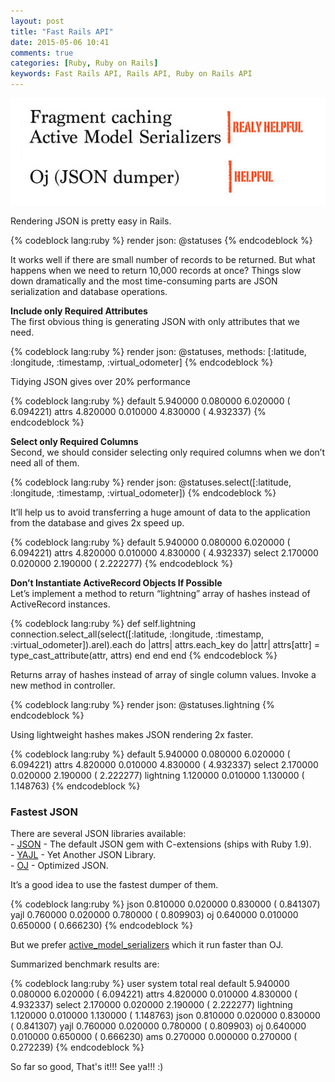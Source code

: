 ```yaml
---
layout: post
title: "Fast Rails API"
date: 2015-05-06 10:41
comments: true
categories: [Ruby, Ruby on Rails]
keywords: Fast Rails API, Rails API, Ruby on Rails API
---
```


<p>
  <img src="/images/fast_rails_api.png" alt="Fast Rails API" />
</p>

<p>
  Rendering JSON is pretty easy in Rails.
</p>

{% codeblock lang:ruby %}
render json: @statuses
{% endcodeblock %}

<p>
  It works well if there are small number of records to be returned. But what happens when we need to return 10,000 records at once? Things slow down dramatically and the most time-consuming parts are JSON serialization and database operations.
</p>

<p>
  <strong>Include only Required Attributes</strong><br/>
  The first obvious thing is generating JSON with only attributes that we need.
</p>

{% codeblock lang:ruby %}
render json: @statuses, methods: [:latitude, :longitude, :timestamp, :virtual_odometer]
{% endcodeblock %}

<p>
  Tidying JSON gives over 20% performance
</p>

{% codeblock lang:ruby %}
default    5.940000   0.080000   6.020000 (  6.094221)
attrs      4.820000   0.010000   4.830000 (  4.932337)
{% endcodeblock %}

<p>
  <strong>Select only Required Columns</strong><br/>
  Second, we should consider selecting only required columns when we don’t need all of them.
</p>

{% codeblock lang:ruby %}
render json: @statuses.select([:latitude, :longitude, :timestamp, :virtual_odometer])
{% endcodeblock %}

<p>
  It’ll help us to avoid transferring a huge amount of data to the application from the database and gives 2x speed up.
</p>

{% codeblock lang:ruby %}
default    5.940000   0.080000   6.020000 (  6.094221)
attrs      4.820000   0.010000   4.830000 (  4.932337)
select     2.170000   0.020000   2.190000 (  2.222277)
{% endcodeblock %}

<p>
  <strong>Don’t Instantiate ActiveRecord Objects If Possible</strong><br/>
  Let’s implement a method to return “lightning” array of hashes instead of ActiveRecord instances.
</p>

{% codeblock lang:ruby %}
def self.lightning
  connection.select_all(select([:latitude, :longitude, :timestamp, :virtual_odometer]).arel).each do |attrs|
    attrs.each_key do |attr|
      attrs[attr] = type_cast_attribute(attr, attrs)
    end
  end
end
{% endcodeblock %}

<p>
  Returns array of hashes instead of array of single column values. Invoke a new method in controller.
</p>

{% codeblock lang:ruby %}
render json: @statuses.lightning
{% endcodeblock %}

<p>
  Using lightweight hashes makes JSON rendering 2x faster.
</p>

{% codeblock lang:ruby %}
default    5.940000   0.080000   6.020000 (  6.094221)
attrs      4.820000   0.010000   4.830000 (  4.932337)
select     2.170000   0.020000   2.190000 (  2.222277)
lightning  1.120000   0.010000   1.130000 (  1.148763)
{% endcodeblock %}

<h3>
  Fastest JSON
</h3>

<p>
  There are several JSON libraries available:<br/>
  - <a href="https://github.com/flori/json" target="_blank">JSON</a> - The default JSON gem with C-extensions (ships with Ruby 1.9).<br/>
  - <a href="https://github.com/brianmario/yajl-ruby" target="_blank">YAJL</a> - Yet Another JSON Library.<br/>
  - <a href="https://github.com/ohler55/oj" target="_blank">OJ</a> - Optimized JSON.
</p>

<p>
  It’s a good idea to use the fastest dumper of them.
</p>

{% codeblock lang:ruby %}
json       0.810000   0.020000   0.830000 (  0.841307)
yajl       0.760000   0.020000   0.780000 (  0.809903)
oj         0.640000   0.010000   0.650000 (  0.666230)
{% endcodeblock %}

<p>
  But we prefer <a href="https://github.com/rails-api/active_model_serializers" target="_blank">active_model_serializers</a> which it run faster than OJ.
</p>

<p>
  Summarized benchmark results are:
</p>

{% codeblock lang:ruby %}
user     system      total        real
default    5.940000   0.080000   6.020000 (  6.094221)
attrs      4.820000   0.010000   4.830000 (  4.932337)
select     2.170000   0.020000   2.190000 (  2.222277)
lightning  1.120000   0.010000   1.130000 (  1.148763)
json       0.810000   0.020000   0.830000 (  0.841307)
yajl       0.760000   0.020000   0.780000 (  0.809903)
oj         0.640000   0.010000   0.650000 (  0.666230)
ams        0.270000   0.000000   0.270000 (  0.272239)
{% endcodeblock %}

<p>
  So far so good, That's it!!! See ya!!! :)
</p>
